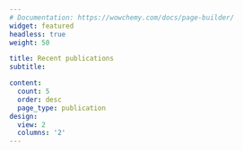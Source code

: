 ```yaml
---
# Documentation: https://wowchemy.com/docs/page-builder/
widget: featured
headless: true
weight: 50

title: Recent publications
subtitle:

content:
  count: 5
  order: desc
  page_type: publication
design:
  view: 2
  columns: '2'
---
```

